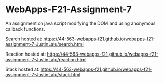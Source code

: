 # WebApps-F21-Assignment-7
An assignment on java script modifying the DOM and using anonymous callback functions.

Search hosted at: https://44-563-webapps-f21.github.io/webapps-f21-assignment-7-JustinLalu/search.html

Reaction hosted at: https://44-563-webapps-f21.github.io/webapps-f21-assignment-7-JustinLalu/reaction.html

Stack hosted at: https://44-563-webapps-f21.github.io/webapps-f21-assignment-7-JustinLalu/stack.html

